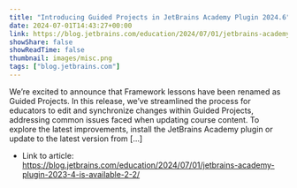 ```yaml
---
title: "Introducing Guided Projects in JetBrains Academy Plugin 2024.6"
date: 2024-07-01T14:43:27+00:00
link: https://blog.jetbrains.com/education/2024/07/01/jetbrains-academy-plugin-2023-4-is-available-2-2/
showShare: false
showReadTime: false
thumbnail: images/misc.png
tags: ["blog.jetbrains.com"]
---
```

We’re excited to announce that Framework lessons have been renamed as Guided Projects. In this release, we’ve streamlined the process for educators to edit and synchronize changes within Guided Projects, addressing common issues faced when updating course content. To explore the latest improvements, install the JetBrains Academy plugin or update to the latest version from […]

- Link to article: https://blog.jetbrains.com/education/2024/07/01/jetbrains-academy-plugin-2023-4-is-available-2-2/